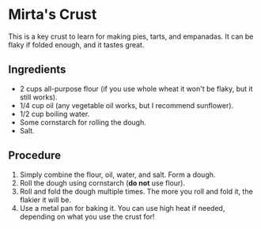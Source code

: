 # Mirta's Crust
This is a key crust to learn for making pies, tarts, and empanadas. It can be flaky if folded enough, and it tastes great.

## Ingredients
- 2 cups all-purpose flour (if you use whole wheat it won't be flaky, but it still works).
- 1/4 cup oil (any vegetable oil works, but I recommend sunflower).
- 1/2 cup boiling water. 
- Some cornstarch for rolling the dough. 
- Salt.

## Procedure
1. Simply combine the flour, oil, water, and salt. Form a dough.
2. Roll the dough using cornstarch (**do not** use flour).
3. Roll and fold the dough multiple times. The more you roll and fold it, the flakier it will be.
4. Use a metal pan for baking it. You can use high heat if needed, depending on what you use the crust for!
